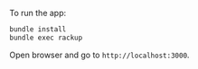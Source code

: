 To run the app:

```sh
bundle install
bundle exec rackup
```

Open browser and go to `http://localhost:3000`.
